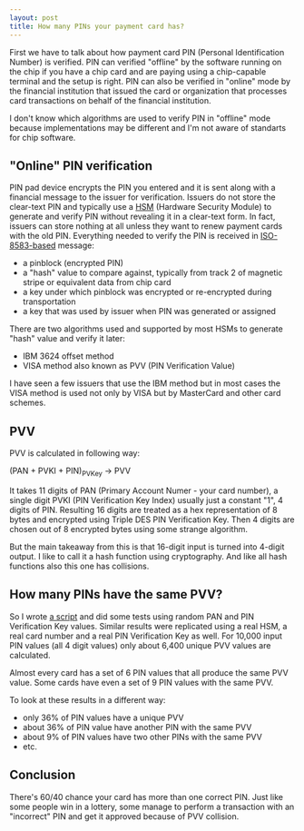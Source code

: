 ```yaml
---
layout: post
title: How many PINs your payment card has?
---
```


First we have to talk about how payment card PIN (Personal Identification Number) is verified. PIN can verified "offline" by the software running on the chip if you have a chip card and are paying using a chip-capable terminal and the setup is right. PIN can also be verified in "online" mode by the financial institution that issued the card or organization that processes card transactions on behalf of the financial institution.

I don't know which algorithms are used to verify PIN in "offline" mode because implementations may be different and I'm not aware of standarts for chip software.

## "Online" PIN verification

PIN pad device encrypts the PIN you entered and it is sent along with a financial message to the issuer for verification. Issuers do not store the clear-text PIN and typically use a [HSM](https://www.thalesesecurity.com/products/payment-hsms/payshield-9000) (Hardware Security Module) to generate and verify PIN without revealing it in a clear-text form. In fact, issuers can store nothing at all unless they want to renew payment cards with the old PIN. Everything needed to verify the PIN is received in [ISO-8583-based](https://en.wikipedia.org/wiki/ISO_8583) message:
- a pinblock (encrypted PIN)
- a "hash" value to compare against, typically from track 2 of magnetic stripe or equivalent data from chip card
- a key under which pinblock was encrypted or re-encrypted during transportation
- a key that was used by issuer when PIN was generated or assigned

There are two algorithms used and supported by most HSMs to generate "hash" value and verify it later:
- IBM 3624 offset method
- VISA method also known as PVV (PIN Verification Value)

I have seen a few issuers that use the IBM method but in most cases the VISA method is used not only by VISA but by MasterCard and other card schemes.


## PVV

PVV is calculated in following way:

(PAN + PVKI + PIN)<sub>PVKey</sub> -> PVV

It takes 11 digits of PAN (Primary Account Numer - your card number), a single digit PVKI (PIN Verification Key Index) usually just a constant "1", 4 digits of PIN. Resulting 16 digits are treated as a hex representation of 8 bytes and encrypted using Triple DES PIN Verification Key. Then 4 digits are chosen out of 8 encrypted bytes using some strange algorithm.

But the main takeaway from this is that 16-digit input is turned into 4-digit output. I like to call it a hash function using cryptography. And like all hash functions also this one has collisions.

## How many PINs have the same PVV?

So I wrote [a script](https://github.com/aivarsk/pvv) and did some tests using random PAN and PIN Verification Key values. Similar results were replicated using a real HSM, a real card number and a real PIN Verification Key as well. For 10,000 input PIN values (all 4 digit values) only about 6,400 unique PVV values are calculated.

Almost every card has a set of 6 PIN values that all produce the same PVV value. Some cards have even a set of 9 PIN values with the same PVV.

To look at these results in a different way:
- only 36% of PIN values have a unique PVV
- about 36% of PIN value have another PIN with the same PVV
- about 9% of PIN values have two other PINs with the same PVV
- etc.

## Conclusion

There's 60/40 chance your card has more than one correct PIN. Just like some people win in a lottery, some manage to perform a transaction with an "incorrect" PIN and get it approved because of PVV collision.
